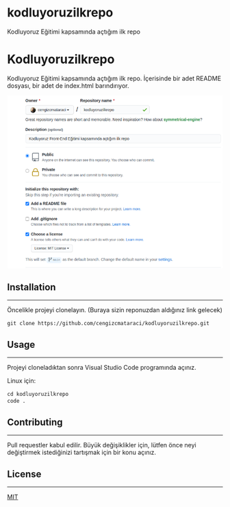 # kodluyoruzilkrepo
Kodluyoruz Eğitimi kapsamında açtığım ilk repo
# Kodluyoruzilkrepo


Kodluyoruz Eğitimi kapsamında açtığım ilk repo. İçerisinde bir adet README dosyası, bir adet de index.html barındırıyor.

![image](https://github.com/Kodluyoruz/taskforce/raw/main/git/odev1/figures/github.png)
## Installation
________
Öncelikle projeyi clonelayın. (Buraya sizin reponuzdan aldığınız link gelecek)
```
git clone https://github.com/cengizcmataraci/kodluyoruzilkrepo.git 
```
## Usage
_______
Projeyi cloneladıktan sonra Visual Studio Code programında açınız.

Linux için:
```
cd kodluyoruzilkrepo
code . 
```
## Contributing
_______
Pull requestler kabul edilir. Büyük değişiklikler için, lütfen önce neyi değiştirmek istediğinizi tartışmak için bir konu açınız.

## License
__________
[MIT](https://choosealicense.com/licenses/mit/)


